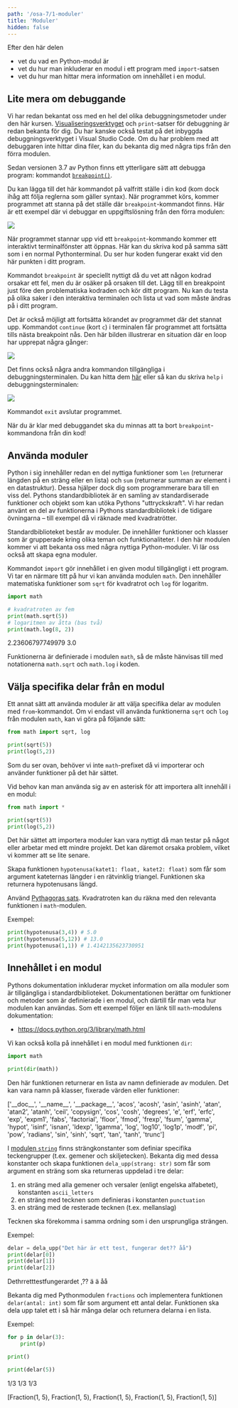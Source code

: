 ```yaml
---
path: '/osa-7/1-moduler'
title: 'Moduler'
hidden: false
---
```


<text-box variant='learningObjectives' name='Lärandemål'>

Efter den här delen

* vet du vad en Python-modul är
* vet du hur man inkluderar en modul i ett program med `import`-satsen
* vet du hur man hittar mera information om innehållet i en modul.

</text-box>

## Lite mera om debuggande

Vi har redan bekantat oss med en hel del olika debuggningsmetoder under den här kursen. [Visualiseringsverktyget](https://pythontutor.com/visualize.html) och `print`-satser för debuggning är redan bekanta för dig. Du har kanske också testat på det inbyggda debuggningsverktyget i Visual Studio Code. Om du har problem med att debuggaren inte hittar dina filer, kan du bekanta dig med några tips från den förra modulen.

Sedan versionen 3.7 av Python finns ett ytterligare sätt att debugga program: kommandot [`breakpoint()`](https://docs.python.org/3/library/functions.html#breakpoint).

Du kan lägga till det här kommandot på valfritt ställe i din kod (kom dock ihåg att följa reglerna som gäller syntax). När programmet körs, kommer programmet att stanna på det ställe där `breakpoint`-kommandot finns. Här är ett exempel där vi debuggar en uppgiftslösning från den förra modulen:

<img src="7_1_1.png">

När programmet stannar upp vid ett `breakpoint`-kommando kommer ett interaktivt terminalfönster att öppnas. Här kan du skriva kod på samma sätt som i en normal Pythonterminal. Du ser hur koden fungerar exakt vid den här punkten i ditt program.

Kommandot `breakpoint` är speciellt nyttigt då du vet att någon kodrad orsakar ett fel, men du är osäker på orsaken till det. Lägg till en breakpoint just före den problematiska kodraden och kör ditt program. Nu kan du testa på olika saker i den interaktiva terminalen och lista ut vad som måste ändras på i ditt program.

Det är också möjligt att fortsätta körandet av programmet där det stannat upp. Kommandot `continue` (kort `c`) i terminalen får programmet att fortsätta tills nästa breakpoint nås. Den här bilden illustrerar en situation där en loop har upprepat några gånger:

<img src="7_1_2.png">

Det finns också några andra kommandon tillgängliga i debuggningsterminalen. Du kan hitta dem [här](https://docs.python.org/3/library/pdb.html#debugger-commands) eller så kan du skriva `help` i debuggningsterminalen:

<img src="7_1_3.png">

Kommandot `exit` avslutar programmet.

När du är klar med debuggandet ska du minnas att ta bort `breakpoint`-kommandona från din kod!

## Använda moduler

Python i sig innehåller redan en del nyttiga funktioner som `len` (returnerar längden på en sträng eller en lista) och `sum` (returnerar summan av element i en datastruktur). Dessa hjälper dock dig som programmerare bara till en viss del. Pythons standardbibliotek är en samling av standardiserade funktioner och objekt som kan utöka Pythons "uttryckskraft". Vi har redan använt en del av funktionerna i Pythons standardbibliotek i de tidigare övningarna – till exempel då vi räknade med kvadratrötter.

Standardbiblioteket består av moduler. De innehåller funktioner och klasser som är grupperade kring olika teman och funktionaliteter. I den här modulen kommer vi att bekanta oss med några nyttiga Python-moduler. Vi lär oss också att skapa egna moduler.

Kommandot `import` gör innehållet i en given modul tillgängligt i ett program. Vi tar en närmare titt på hur vi kan använda modulen `math`. Den innehåller matematiska funktioner som `sqrt` för kvadratrot och `log` för logaritm.

```python
import math

# kvadratroten av fem
print(math.sqrt(5))
# logaritmen av åtta (bas två)
print(math.log(8, 2))
```

<sample-output>

2.23606797749979
3.0

</sample-output>

Funktionerna är definierade i modulen `math`, så de måste hänvisas till med notationerna `math.sqrt` och `math.log` i koden.

## Välja specifika delar från en modul

Ett annat sätt att använda moduler är att välja specifika delar av modulen med `from`-kommandot. Om vi endast vill använda funktionerna `sqrt` och `log` från modulen `math`, kan vi göra på följande sätt:

```python
from math import sqrt, log

print(sqrt(5))
print(log(5,2))
```

Som du ser ovan, behöver vi inte `math`-prefixet då vi importerar och använder funktioner på det här sättet.

Vid behov kan man använda sig av en asterisk för att importera allt innehåll i en modul:

```python
from math import *

print(sqrt(5))
print(log(5,2))
```

Det här sättet att importera moduler kan vara nyttigt då man testar på något eller arbetar med ett mindre projekt. Det kan däremot orsaka problem, vilket vi kommer att se lite senare.

<programming-exercise name='Hypotenusa' tmcname='osa07-01_hypotenusa'>

Skapa funktionen `hypotenusa(katet1: float, katet2: float)` som får som argument kateternas längder i en rätvinklig triangel. Funktionen ska returnera hypotenusans längd.

Använd [Pythagoras sats](https://sv.wikipedia.org/wiki/Pythagoras_sats). Kvadratroten kan du räkna med den relevanta funktionen i `math`-modulen.

Exempel:

```python
print(hypotenusa(3,4)) # 5.0
print(hypotenusa(5,12)) # 13.0
print(hypotenusa(1,1)) # 1.4142135623730951
```

</programming-exercise>

## Innehållet i en modul

Pythons dokumentation inkluderar mycket information om alla moduler som är tillgängliga i standardbiblioteket. Dokumentationen berättar om funktioner och metoder som är definierade i en modul, och därtill får man veta hur modulen kan användas. Som ett exempel följer en länk till `math`-modulens dokumentation:

* https://docs.python.org/3/library/math.html

Vi kan också kolla på innehållet i en modul med funktionen `dir`:

```python
import math

print(dir(math))
```

Den här funktionen returnerar en lista av namn definierade av modulen. Det kan vara namn på klasser, fixerade värden eller funktioner:

<sample-output>

['\_\_doc\_\_', '\_\_name\_\_', '\_\_package\_\_', 'acos', 'acosh', 'asin', 'asinh', 'atan', 'atan2', 'atanh', 'ceil', 'copysign', 'cos', 'cosh', 'degrees', 'e', 'erf', 'erfc', 'exp', 'expm1', 'fabs', 'factorial', 'floor', 'fmod', 'frexp', 'fsum', 'gamma', 'hypot', 'isinf', 'isnan', 'ldexp', 'lgamma', 'log', 'log10', 'log1p', 'modf', 'pi', 'pow', 'radians', 'sin', 'sinh', 'sqrt', 'tan', 'tanh', 'trunc']

</sample-output>

<programming-exercise name='Specialtecken' tmcname='osa07-02_specialtecken'>

I [modulen `string`](https://docs.python.org/3/library/string.html) finns strängkonstanter som definiar specifika teckengrupper (t.ex. gemener och skiljetecken). Bekanta dig med dessa konstanter och skapa funktionen `dela_upp(strang: str)` som får som argument en sträng som ska returneras uppdelad i tre delar:

1. en sträng med alla gemener och versaler (enligt engelska alfabetet), konstanten `ascii_letters`
1. en sträng med tecknen som definieras i konstanten `punctuation`
1. en sträng med de resterade tecknen (t.ex. mellanslag)

Tecknen ska förekomma i samma ordning som i den ursprungliga strängen.

Exempel:

```python
delar = dela_upp("Det här är ett test, fungerar det?? åå")
print(delar[0])
print(delar[1])
print(delar[2])
```

<sample-output>

Dethrretttestfungerardet
,??
 ä ä     åå

</sample-output>

</programming-exercise>

<programming-exercise name='Bråk' tmcname='osa07-03_brak'>

Bekanta dig med Pythonmodulen `fractions` och implementera funktionen `delar(antal: int)` som får som argument ett antal delar. Funktionen ska dela upp talet ett i så här många delar och returnera delarna i en lista.

Exempel:

```python
for p in delar(3):
    print(p)

print()

print(delar(5))
```

<sample-output>

1/3
1/3
1/3

[Fraction(1, 5), Fraction(1, 5), Fraction(1, 5), Fraction(1, 5), Fraction(1, 5)]

</sample-output>

</programming-exercise>

<quiz id="26b53ed8-0c22-573e-a0e9-60b89ef34855"></quiz>
